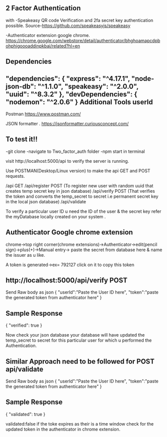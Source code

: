 2 Factor Authentication
----------------------------
with
-Speakeasy
QR code Verification and 2fa secret key authentication possible.
Source-https://github.com/speakeasyjs/speakeasy

-Authenticator extension google chrome.
https://chrome.google.com/webstore/detail/authenticator/bhghoamapcdpbohphigoooaddinpkbai/related?hl=en

Dependencies
---------------------------------
"dependencies": {
  "express": "^4.17.1",
  "node-json-db": "^1.1.0",
  "speakeasy": "^2.0.0",
  "uuid": "^8.3.2"
},
"devDependencies": {
  "nodemon": "^2.0.6"
}
Additional Tools userId
----------------------------------
Postman
https://www.postman.com/

JSON formatter .
https://jsonformatter.curiousconcept.com/

To test it!!
----------------------------------
-git clone
-navigate to Two_factor_auth folder
-npm start in terminal

visit http://localhost:5000/api to verify the server is running.

Use POSTMAN(Desktop/Linux version) to make the api GET and POST requests.

/api GET
/api/register POST (To register new user with random uuid that creates temp secret key in json database)
/api/verify POST (That verifies the token and converts the temp_secret to secret i.e permanent secret key in the local json database)
/api/validate

To verify a particular user ID u need the ID of the user & the secret key refer the myDatabase locally created on your system .

Authenticator Google chrome extension
--------------------------------------
chrome->top right corner(chrome extensions)->Authenticator->edit(pencil sign)->plus(+)->Manual entry-> paste the secret from database here & name the issuer as u like.

A token is generated->ex= 792127 click on it to copy this token

http://localhost:5000/api/verify POST
---------------------------
Send Raw body as json
{
  "userId":"Paste the User ID here",
  "token":"paste the generated token from authenticator here"
}

Sample Response
-----------------------------
{
    "verified": true
}

Now check your json database your database will have updated the temp_secret to secret for this particular user for which u performed the Authentication.

Similar Approach need to be followed for
POST api/validate
----------------------------------------
Send Raw body as json
{
  "userId":"Paste the User ID here",
  "token":"paste the generated token from authenticator here"
}

Sample Response
-----------------------------
{
    "validated": true
}

validated:false if the toke expires as their is a time window check for the updated token in the authenticator in chrome extension.
